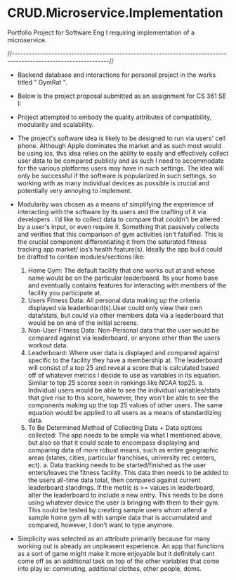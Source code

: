 # CRUD.Microservice.Implementation
Portfolio Project for Software Eng I requiring implementation of a microservice.

//----------------------------------------------------------------------------------------------------------------//

- Backend database and interactions for personal project in the works titled " GymRat ".
- Below is the project proposal submitted as an assignment for CS 361 SE I:

 - Project attempted to embody the quality attributes of compatibility, modularity and scalability.
 - The project's software idea is likely to be designed to run via users' cell phone. Although Apple dominates the      market and as such most would be using ios, this idea relies on the ability to easily and effectively collect        user data to be compared publicly and as such I need to accommodate for the various platforms users may have in      such settings. The idea will only be successful if the software is popularized in such settings, so working with    as many individual devices as possible is crucial and potentially very annoying to implement.
 - Modularity was chosen as a means of simplifying the experience of interacting with the software by its users and    the crafting of it via developers . I’d like to collect data to compare that couldn't be altered by a user's        input, or even require it. Something that passively collects and verifies that this comparison of gym activities    isn't falsified. This is the crucial component differentiating it from the saturated fitness tracking app market/    ios’s health feature(s). Ideally the app build could be drafted to contain modules/sections like:
  
   1. Home Gym: The default facility that one works out at and whose name would be on the particular leaderboard.         Its your home base and eventually contains features for interacting with members of the facility you                 participate at.
   2. Users Fitness Data: All personal data making up the criteria displayed via leaderboard(s).User could only view       their own data/stats, but could via other members data via a leaderboard that would be on one of the initial         screens.
   3. Non-User Fitness Data: Non-Personal data that the user would be compared against via leaderboard, or anyone         other than the users workout data.
   4. Leaderboard: Where user data is displayed and compared against specific to the facility they have a membership       at. The leaderboard will consist of a top 25 and reveal a score that is calculated based off of whatever             metrics I decide to use as variables in its equation. Similar to top 25 scores seen in rankings like NCAA           top25.
       a. Individual users would be able to see the individual variables/stats that give rise to this score,                   however, they won't be able to see the components making up the top 25 values of other users. The same               equation would be applied to all users as a means of standardizing data.
   5. To Be Determined Method of Collecting Data + Data options collected: The app needs to be simple via what I           mentioned above, but also so that it could scale to encompass displaying and comparing data of more robust           means, such as entire geographic areas (states, cities, particular franchises, university rec centers, ect). 
        a. Data tracking needs to be started/finished as the user enters/leaves the fitness facility. This data then         needs to be added to the users all-time data total, then compared against current leaderboard standings. If         the metric is >= values in leaderboard, alter the leaderboard to include a new entry. This needs to be done         using whatever device the user is bringing with them to their gym. This could be tested by creating sample           users whom attend a sample home gym all with sample data that is accumulated and compared, however, I don’t         want to type anymore.
 - Simplicity was selected as an attribute primarily because for many working out is already an unpleasent experience. An app that functions as a sort of game might make it more enjoyable but it definitely cant come off as an additional task on top of the other variables that come into play ie: commuting, additional clothes, other people, doms.

